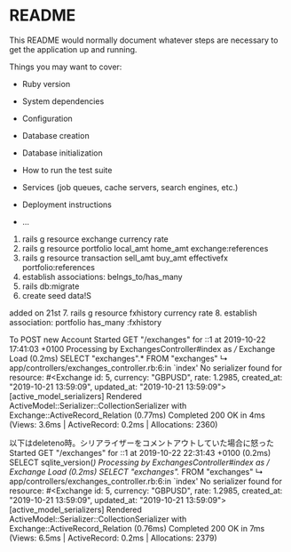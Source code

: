 # README

This README would normally document whatever steps are necessary to get the
application up and running.

Things you may want to cover:

* Ruby version

* System dependencies

* Configuration

* Database creation

* Database initialization

* How to run the test suite

* Services (job queues, cache servers, search engines, etc.)

* Deployment instructions

* ...

1. rails g resource exchange currency rate
2. rails g resource portfolio local_amt home_amt exchange:references
3. rails g resource transaction sell_amt buy_amt effectivefx portfolio:references
4. establish associations: belngs_to/has_many
5. rails db:migrate
6. create seed data!S

added on 21st
7. rails g resource fxhistory currency rate
8. establish association: portfolio has_many :fxhistory


To POST new Account
Started GET "/exchanges" for ::1 at 2019-10-22 17:41:03 +0100
Processing by ExchangesController#index as */*
  Exchange Load (0.2ms)  SELECT "exchanges".* FROM "exchanges"
  ↳ app/controllers/exchanges_controller.rb:6:in `index'
No serializer found for resource: #<Exchange id: 5, currency: "GBPUSD", rate: 1.2985, created_at: "2019-10-21 13:59:09", updated_at: "2019-10-21 13:59:09">
[active_model_serializers] Rendered ActiveModel::Serializer::CollectionSerializer with Exchange::ActiveRecord_Relation (0.77ms)
Completed 200 OK in 4ms (Views: 3.6ms | ActiveRecord: 0.2ms | Allocations: 2360)


以下はdeleteno時。シリアライザーをコメントアウトしていた場合に怒った
Started GET "/exchanges" for ::1 at 2019-10-22 22:31:43 +0100
   (0.2ms)  SELECT sqlite_version(*)
Processing by ExchangesController#index as */*
  Exchange Load (0.2ms)  SELECT "exchanges".* FROM "exchanges"
  ↳ app/controllers/exchanges_controller.rb:6:in `index'
No serializer found for resource: #<Exchange id: 5, currency: "GBPUSD", rate: 1.2985, created_at: "2019-10-21 13:59:09", updated_at: "2019-10-21 13:59:09">
[active_model_serializers] Rendered ActiveModel::Serializer::CollectionSerializer with Exchange::ActiveRecord_Relation (0.76ms)
Completed 200 OK in 7ms (Views: 6.5ms | ActiveRecord: 0.2ms | Allocations: 2379)